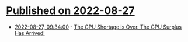 # [Published on 2022-08-27](index.md)

* [2022-08-27, 09:34:00](https://soylentnews.org/article.pl?sid=22/08/26/1423202&from=rss) - [The GPU Shortage is Over. The GPU Surplus Has Arrived!](https://soylentnews.org/article.pl?sid=22/08/26/1423202&from=rss)
